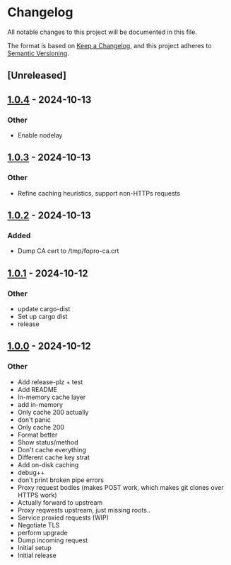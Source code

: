 # Changelog

All notable changes to this project will be documented in this file.

The format is based on [Keep a Changelog](https://keepachangelog.com/en/1.0.0/),
and this project adheres to [Semantic Versioning](https://semver.org/spec/v2.0.0.html).

## [Unreleased]

## [1.0.4](https://github.com/bearcove/fopro/compare/v1.0.3...v1.0.4) - 2024-10-13

### Other

- Enable nodelay

## [1.0.3](https://github.com/bearcove/fopro/compare/v1.0.2...v1.0.3) - 2024-10-13

### Other

- Refine caching heuristics, support non-HTTPs requests

## [1.0.2](https://github.com/bearcove/fopro/compare/v1.0.1...v1.0.2) - 2024-10-13

### Added

- Dump CA cert to /tmp/fopro-ca.crt

## [1.0.1](https://github.com/bearcove/fopro/compare/v1.0.0...v1.0.1) - 2024-10-12

### Other

- update cargo-dist
- Set up cargo dist
- release

## [1.0.0](https://github.com/bearcove/fopro/releases/tag/v1.0.0) - 2024-10-12

### Other

- Add release-plz + test
- Add README
- In-memory cache layer
- add in-memory
- Only cache 200 actually
- don't panic
- Only cache 200
- Format better
- Show status/method
- Don't cache everything
- Different cache key strat
- Add on-disk caching
- debug++
- don't print broken pipe errors
- Proxy request bodies (makes POST work, which makes git clones over HTTPS work)
- Actually forward to upstream
- Proxy reqwests upstream, just missing roots..
- Service proxied requests (WIP)
- Negotiate TLS
- perform upgrade
- Dump incoming request
- Initial setup
- Initial release
